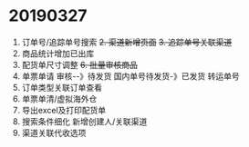 # 20190327
1. 订单号/追踪单号搜索
~~2. 渠道新增页面~~
~~3. 追踪单号关联渠道~~
4. 商品统计增加已出库
5. 配货单尺寸调整
~~6. 批量审核商品~~
7. 单票单请 审核--》待发货 
    国内单号待发货-》已发货 转运单号
8. 订单类型关联订单查看
9. 单票单清/虚拟海外仓
10. 导出excel及打印配货单
11. 搜索条件细化 新增创建人/关联渠道
12. 渠道关联代收选项